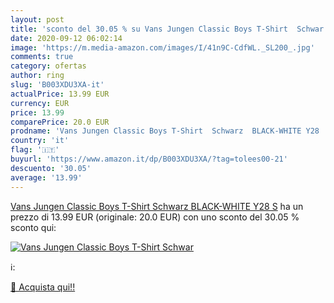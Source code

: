 ```yaml
---
layout: post
title: 'sconto del 30.05 % su Vans Jungen Classic Boys T-Shirt  Schwar  '
date: 2020-09-12 06:02:14
image: 'https://m.media-amazon.com/images/I/41n9C-CdfWL._SL200_.jpg'
comments: true
category: ofertas
author: ring
slug: 'B003XDU3XA-it'
actualPrice: 13.99 EUR
currency: EUR
price: 13.99
comparePrice: 20.0 EUR
prodname: 'Vans Jungen Classic Boys T-Shirt  Schwarz  BLACK-WHITE Y28   S'
country: 'it'
flag: '🇮🇹'
buyurl: 'https://www.amazon.it/dp/B003XDU3XA/?tag=tolees00-21'
descuento: '30.05'
average: '13.99'
---
```


[Vans Jungen Classic Boys T-Shirt  Schwarz  BLACK-WHITE Y28   S](https://www.amazon.it/dp/B003XDU3XA/?tag=tolees00-21) ha un prezzo di 13.99 EUR (originale: 20.0 EUR) con uno sconto del 30.05 % sconto qui:

[![Vans Jungen Classic Boys T-Shirt  Schwar](https://m.media-amazon.com/images/I/41n9C-CdfWL._SL200_.jpg)](https://www.amazon.it/dp/B003XDU3XA/?tag=tolees00-21)

ℹ️:


[🛒 Acquista qui!!](https://www.amazon.it/dp/B003XDU3XA/?tag=tolees00-21)
